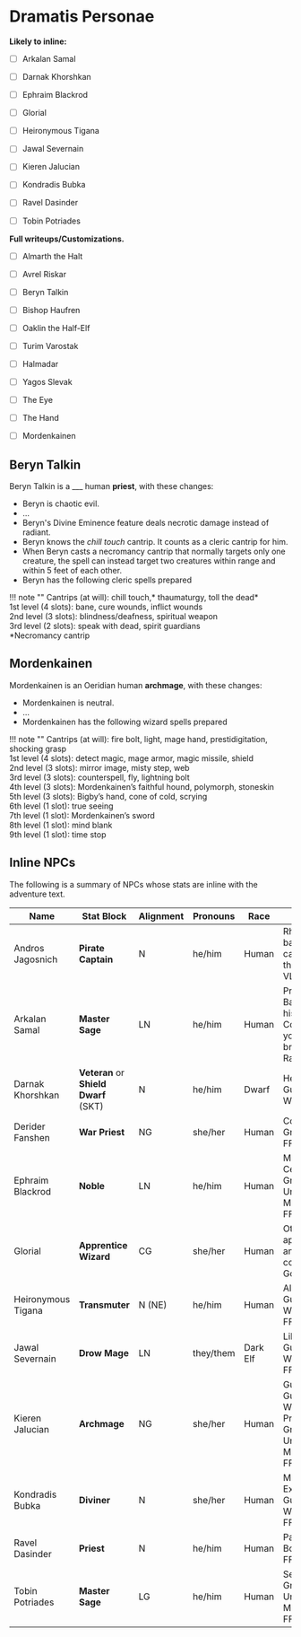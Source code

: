 # Dramatis Personae

**Likely to inline:**

- [ ] Arkalan Samal
- [ ] Darnak Khorshkan
- [ ] Ephraim Blackrod
- [ ] Glorial
- [ ] Heironymous Tigana
- [ ] Jawal Severnain
- [ ] Kieren Jalucian
- [ ] Kondradis Bubka
- [ ] Ravel Dasinder
- [ ] Tobin Potriades


**Full writeups/Customizations.**

- [ ] Almarth the Halt
- [ ] Avrel Riskar
- [ ] Beryn Talkin
- [ ] Bishop Haufren
- [ ] Oaklin the Half-Elf
- [ ] Turim Varostak
- [ ] Halmadar
- [ ] Yagos Slevak
- [ ] The Eye
- [ ] The Hand
- [ ] Mordenkainen


## Beryn Talkin

Beryn Talkin is a ___ human **priest**, with these changes:

- Beryn is chaotic evil.  
- ...
- Beryn's Divine Eminence feature deals necrotic damage instead of radiant.  
- Beryn knows the *chill touch* cantrip. It counts as a cleric cantrip for him.  
- When Beryn casts a necromancy cantrip that normally targets only one creature, the spell can instead target two creatures within range and within 5 feet of each other.  
- Beryn has the following cleric spells prepared  

!!! note ""
    Cantrips (at will): chill touch,\* thaumaturgy, toll the dead\*  
    1st level (4 slots): bane, cure wounds, inflict wounds  
    2nd level (3 slots): blindness/deafness, spiritual weapon  
    3rd level (2 slots): speak with dead, spirit guardians  
    \*Necromancy cantrip




## Mordenkainen

Mordenkainen is an Oeridian human **archmage**, with these changes:

 - Mordenkainen is neutral.
 - ...
 - Mordenkainen has the following wizard spells prepared

!!! note ""
    Cantrips (at will): fire bolt, light, mage hand, prestidigitation, shocking grasp  
    1st level (4 slots): detect magic, mage armor, magic missile, shield  
    2nd level (3 slots): mirror image, misty step, web  
    3rd level (3 slots): counterspell, fly, lightning bolt  
    4th level (3 slots): Mordenkainen’s faithful hound, polymorph, stoneskin  
    5th level (3 slots): Bigby’s hand, cone of cold, scrying  
    6th level (1 slot): true seeing  
    7th level (1 slot): Mordenkainen’s sword  
    8th level (1 slot): mind blank  
    9th level (1 slot): time stop  



## Inline NPCs

The following is a summary of NPCs whose stats are inline with the adventure text.  

Name | Stat Block | Alignment | Pronouns | Race | Notes
--- | --- | --- | --- | --- | ---
Andros Jagosnich | **Pirate Captain** | N | he/him | Human | Rhennee bargemaster, captain of the Gilfar; VL31-32
Arkalan Samal | **Master Sage** | LN | he/him | Human | Professor of Baklunish history, Grey College; younger brother of Rary
Darnak Khorshkan | **Veteran** or **Shield Dwarf** (SKT) | N | he/him | Dwarf | Head Porter, Guild of Wizardry
Derider Fanshen | **War Priest** | NG | she/her | Human | Constable of Greyhawk; FFF10
Ephraim Blackrod | **Noble** | LN | he/him | Human | Master of Ceremonies, Greyhawk University of Magical Arts; FFF20
Glorial | **Apprentice Wizard** | CG | she/her | Human | Otiluke's apprentice and concubine; GoF83
Heironymous Tigana | **Transmuter** | N (NE) | he/him | Human | Alchemist, Guild of Wizardry; FFF19
Jawal Severnain | **Drow Mage** | LN | they/them | Dark Elf | Librarian, Guild of Wizardry; FFF17
Kieren Jalucian | **Archmage** | NG | she/her | Human | Guildmaster, Guild of Wizardry; Principal, Greyhawk University of Magical Arts; FFF16
Kondradis Bubka | **Diviner** | N | she/her | Human | Mage of Exchange, Guild of Wizardry; FFF18
Ravel Dasinder | **Priest** | N | he/him | Human | Patriarch of Boccob; FFF28
Tobin Potriades | **Master Sage** | LG | he/him | Human | Senior Tutor, Greyhawk University of Magical Arts; FFF20
